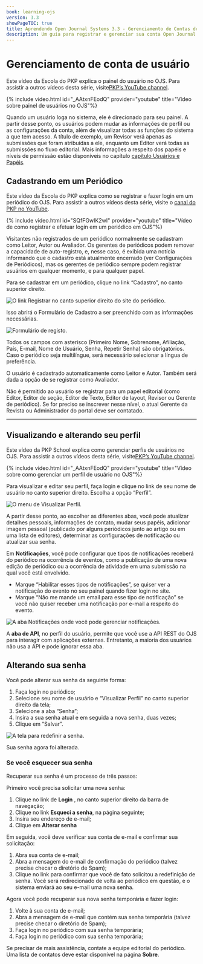 ```yaml
---
book: learning-ojs
version: 3.3
showPageTOC: true
title: Aprendendo Open Journal Systems 3.3 - Gerenciamento de Contas de Usuário
description: Um guia para registrar e gerenciar sua conta Open Journal Systems (OJS).
---
```


# Gerenciamento de conta de usuário

Este vídeo da Escola do PKP explica o painel do usuário no OJS. Para assistir a outros vídeos desta série, visite[PKP’s YouTube channel](https://www.youtube.com/playlist?list=PLg358gdRUrDVTXpuGXiMgETgnIouWoWaY).

{% include video.html id="_AAtxnFEodQ" provider="youtube" title="Vídeo sobre painel de usuários no OJS"%}

Quando um usuário loga no sistema, ele é direcionado para seu painel. A partir desse ponto, os usuários podem mudar as informações de perfil ou as configurações da conta, além de visualizar todas as funções do sistema a que tem acesso. A título de exemplo, um Revisor verá apenas as submissões que foram atribuídas a ele, enquanto um Editor verá todas as submissões no fluxo editorial. Mais informações a respeito dos papéis e níveis de permissão estão disponíveis no capítulo [capítulo Usuários e Papéis](./users-and-roles.md).

## Cadastrando em um Periódico

Este vídeo da Escola do PKP explica como se registrar e fazer login em um periódico do OJS. Para assistir a outros vídeos desta série, visite o [canal do PKP no YouTube](https://www.youtube.com/playlist?list=PLg358gdRUrDVTXpuGXiMgETgnIouWoWaY).

{% include video.html id="SQfFGwIK2wI" provider="youtube" title="Vídeo de como registrar e efetuar login em um periódico em OJS"%}

Visitantes não registrados de um periódico normalmente se cadastram como Leitor, Autor ou Avaliador. Os gerentes de periódicos podem remover a capacidade de auto-registro, e, nesse caso, é exibida uma notícia informando que o  cadastro está atualmente encerrado (ver Configurações de Periódicos), mas os gerentes de periódico sempre podem registrar usuários em qualquer momento, e para qualquer papel.

Para se cadastrar em um periódico, clique no link “Cadastro”, no canto superior direito.

![O link Registrar no canto superior direito do site do periódico.](./assets/learning-ojs-3-registration.png)

Isso abrirá o Formulário de Cadastro a ser preenchido com as informações necessárias.

![Formulário de registo.](./assets/learning-ojs-3-registration-form.png)

Todos os campos com asterisco (Primeiro Nome, Sobrenome, Afiliação, País, E-mail, Nome de Usuário, Senha, Repetir Senha) são obrigatórios. Caso o periódico seja multilíngue, será necessário selecionar a língua de preferência.

O usuário é cadastrado automaticamente como Leitor e Autor. Também será dada a opção de se registrar como Avaliador.

Não é permitido ao usuário se registrar para um papel editorial (como Editor, Editor de seção, Editor de Texto, Editor de layout, Revisor ou Gerente de periódico). Se for preciso se inscrever nesse nível, o atual Gerente da Revista ou Administrador do portal deve ser contatado.

<hr />

## Visualizando e alterando seu perfil

Este vídeo da PKP School explica como gerenciar perfis de usuários no OJS. Para assistir a outros vídeos desta série, visite[PKP’s YouTube channel](https://www.youtube.com/playlist?list=PLg358gdRUrDVTXpuGXiMgETgnIouWoWaY).

{% include video.html id="_AAtxnFEodQ" provider="youtube" title="Vídeo sobre como gerenciar um perfil de usuário no OJS"%}

Para visualizar e editar seu perfil, faça login e clique no link de seu nome de usuário no canto superior direito. Escolha a opção “Perfil”.

![O menu de Visualizar Perfil.](./assets/learning-ojs3.3-edit-profile.png)

A partir desse ponto, ao escolher as diferentes abas, você pode atualizar detalhes pessoais, informações de contato, mudar seus papéis, adicionar imagem pessoal (publicado por alguns periódicos junto ao artigo ou em uma lista de editores), determinar as configurações de notificação ou atualizar sua senha.

Em **Notificações**, você pode configurar que tipos de notificações receberá do periódico na ocorrência de eventos, como a publicação de uma nova edição de periódico ou a ocorrência de atividade em uma submissão na qual você está envolvido.

* Marque “Habilitar esses tipos de notificações”, se quiser ver  a notificação do evento no seu painel quando fizer login no site.
* Marque “Não me mande um email para esse tipo de notificação” se você não quiser receber uma notificação por e-mail a respeito do evento.

![A aba Notificações onde você pode gerenciar notificações.](./assets/learning-ojs-3-user-notifications.png)

A **aba de API**, no perfil do usuário, permite que você use a API REST do OJS para interagir com aplicações externas.  Entretanto, a maioria dos usuários não usa a API e pode ignorar essa aba.

## Alterando sua senha

Você pode alterar sua senha da seguinte forma:

1. Faça login no periódico;
2. Selecione seu nome de usuário e “Visualizar Perfil” no canto superior direito da tela;
3. Selecione a aba “Senha”;
4. Insira a sua senha atual e em seguida a nova senha, duas vezes;
5. Clique em “Salvar”.

![A tela para redefinir a senha.](./assets/learning-ojs3.1-ed-change-pw.png)

Sua senha agora foi alterada.

### Se você esquecer sua senha

Recuperar sua senha é um processo de três passos:

Primeiro você precisa solicitar uma nova senha:

1. Clique no link de **Login** , no canto superior direito da barra de navegação;
2. Clique no link **Esqueci a senha**, na página seguinte;
3. Insira seu endereço de e-mail;
4. Clique em **Alterar senha**

Em seguida, você deve verificar sua conta de e-mail e confirmar sua solicitação:

1. Abra sua conta de e-mail;
2. Abra a mensagem do e-mail de confirmação do periódico (talvez precise checar o diretório de Spam);
3. Clique no link para confirmar que você de fato solicitou a redefinição de senha. Você será redirecionado de volta ao periódico em questão, e o sistema enviará ao seu e-mail uma nova senha.

Agora você pode recuperar sua nova senha temporária e fazer login:

1. Volte à sua conta de e-mail;
2. Abra a mensagem de e-mail que contém sua senha temporária (talvez precise checar o diretório de Spam);
3. Faça login no periódico com sua senha temporária;
4. Faça login no periódico com sua senha temporária;

Se precisar de mais assistência, contate a equipe editorial do periódico. Uma lista de contatos deve estar disponível na página **Sobre**.
